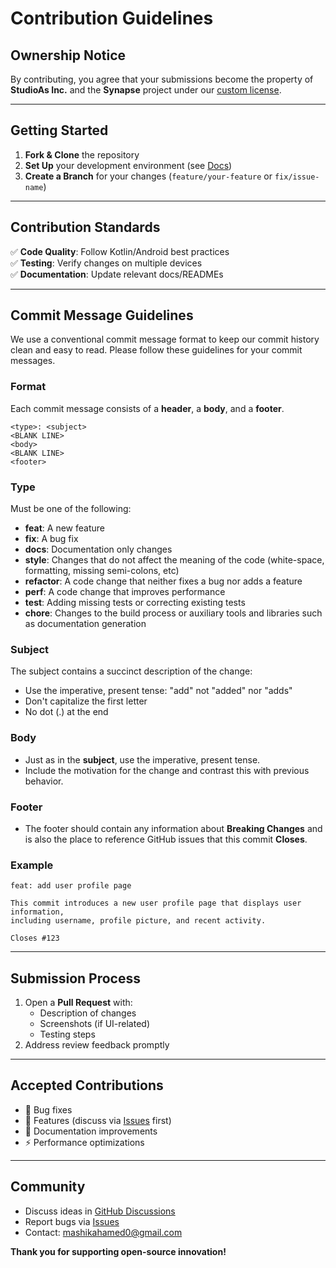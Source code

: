 # Contribution Guidelines

## Ownership Notice  
By contributing, you agree that your submissions become the property of **StudioAs Inc.** and the **Synapse** project under our [custom license](LICENSE.md).

---

## Getting Started  
1. **Fork & Clone** the repository  
2. **Set Up** your development environment (see [Docs](https://dl-synapse.pages.dev/docs))  
3. **Create a Branch** for your changes (`feature/your-feature` or `fix/issue-name`)  

---

## Contribution Standards  
✅ **Code Quality**: Follow Kotlin/Android best practices  
✅ **Testing**: Verify changes on multiple devices  
✅ **Documentation**: Update relevant docs/READMEs  

---

## Commit Message Guidelines
We use a conventional commit message format to keep our commit history clean and easy to read. Please follow these guidelines for your commit messages.

### Format
Each commit message consists of a **header**, a **body**, and a **footer**.
```
<type>: <subject>
<BLANK LINE>
<body>
<BLANK LINE>
<footer>
```

### Type
Must be one of the following:
- **feat**: A new feature
- **fix**: A bug fix
- **docs**: Documentation only changes
- **style**: Changes that do not affect the meaning of the code (white-space, formatting, missing semi-colons, etc)
- **refactor**: A code change that neither fixes a bug nor adds a feature
- **perf**: A code change that improves performance
- **test**: Adding missing tests or correcting existing tests
- **chore**: Changes to the build process or auxiliary tools and libraries such as documentation generation

### Subject
The subject contains a succinct description of the change:
- Use the imperative, present tense: "add" not "added" nor "adds"
- Don't capitalize the first letter
- No dot (.) at the end

### Body
- Just as in the **subject**, use the imperative, present tense.
- Include the motivation for the change and contrast this with previous behavior.

### Footer
- The footer should contain any information about **Breaking Changes** and is also the place to reference GitHub issues that this commit **Closes**.

### Example
```
feat: add user profile page

This commit introduces a new user profile page that displays user information,
including username, profile picture, and recent activity.

Closes #123
```

---

## Submission Process  
1. Open a **Pull Request** with:  
   - Description of changes  
   - Screenshots (if UI-related)  
   - Testing steps  
2. Address review feedback promptly  

---

## Accepted Contributions  
- 🐛 Bug fixes  
- 🚀 Features (discuss via [Issues](https://github.com/StudioAsInc/synapse-android/issues) first)  
- 📖 Documentation improvements  
- ⚡ Performance optimizations  

---

## Community  
- Discuss ideas in [GitHub Discussions](https://github.com/StudioAsInc/synapse-android/discussions)  
- Report bugs via [Issues](https://github.com/StudioAsInc/synapse-android/issues)  
- Contact: [mashikahamed0@gmail.com](mailto:mashikahamed0@gmail.com)  

**Thank you for supporting open-source innovation!**